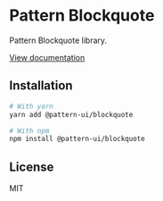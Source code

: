 # Pattern Blockquote

Pattern Blockquote library.

[View documentation](https://pattern.icu/)

## Installation

```sh
# With yarn
yarn add @pattern-ui/blockquote

# With npm
npm install @pattern-ui/blockquote
```

## License

MIT
